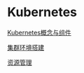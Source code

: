 # Kubernetes

[Kubernetes概念与组件](./subfile/_1Kubernetes概念与组件.md)

[集群环境搭建](./subfile/_2集群环境搭建.md)

[资源管理](./subfile/_3资源管理.md)

